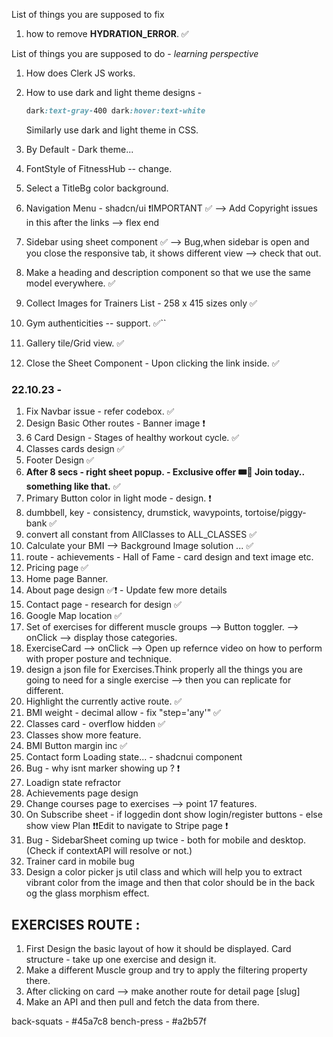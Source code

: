 List of things you are supposed to fix

1. how to remove **HYDRATION_ERROR**. ✅

List of things you are supposed to do - *learning perspective*

1. How does Clerk JS works.
2. How to use dark and light theme designs - 
   ```css
   dark:text-gray-400 dark:hover:text-white
   ```
   Similarly use dark and light theme in CSS.

3. By Default - Dark theme...
4. FontStyle of FitnessHub -- change.
5. Select a TitleBg color background.
6. Navigation Menu - shadcn/ui ❗IMPORTANT ✅ --> Add Copyright issues in this after the links --> flex end
7. Sidebar using sheet component ✅ --> Bug,when sidebar is open and you close the responsive tab, it shows different view --> check that out.
8. Make a heading and description component so that we use the same model everywhere. ✅
9. Collect Images for Trainers List - 258 x 415 sizes only ✅
10. Gym authenticities -- support. ✅``
11. Gallery tile/Grid view. ✅
12. Close the Sheet Component - Upon clicking the link inside. ✅
   
### 22.10.23 - 
1. Fix Navbar issue - refer codebox. ✅
2. Design Basic Other routes - Banner image ❗
3. 6 Card Design - Stages of healthy workout cycle. ✅
4. Classes cards design ✅
5. Footer Design ✅
6. **After 8 secs - right sheet popup. - Exclusive offer 🎟️🎫 Join today.. something like that.** ✅
7. Primary Button color in light mode - design. ❗
8. dumbbell, key - consistency, drumstick, wavypoints, tortoise/piggy-bank ✅
9. convert all constant from AllClasses to ALL_CLASSES ✅
10. Calculate your BMI --> Background Image solution ... ✅
11. route - achievements - Hall of Fame - card design and text image etc.
12. Pricing page ✅
13. Home page Banner.
14. About page design ✅❗ - Update few more details
15. Contact page - research for design ✅
16. Google Map location ✅
17. Set of exercises for different muscle groups --> Button toggler. --> onClick --> display those categories.
18. ExerciseCard --> onClick --> Open up refernce video on how to perform with proper posture and technique.
19. design a json file for Exercises.Think properly all the things you are going to need for a single exercise --> then you can replicate for different.
20. Highlight the currently active route. ✅
21. BMI weight - decimal allow - fix "step='any'" ✅
22. Classes card - overflow hidden ✅
23. Classes show more feature.
24. BMI Button margin inc ✅
25. Contact form Loading state... - shadcnui component
26. Bug - why isnt marker showing up ? ❗
27. Loadign state refractor
28. Achievements page design
29. Change courses page to exercises --> point 17 features.
30. On Subscribe sheet - if loggedin dont show login/register buttons - else show view Plan ❗❗Edit to navigate to Stripe page ❗
31. Bug - SidebarSheet coming up twice - both for mobile and desktop. (Check if contextAPI will resolve or not.)
32. Trainer card in mobile bug
33. Design a color picker js util class and which will help you to extract vibrant color from the image and then that color should be in the back og the glass morphism effect.



## EXERCISES ROUTE : 

1. First Design the basic layout of how it should be displayed. Card structure - take up one exercise and design it.
2. Make a different Muscle group and try to apply the filtering property there.
3. After clicking on card --> make another route for detail page [slug]
4. Make an API and then pull and fetch the data from there. 


back-squats - #45a7c8
bench-press - #a2b57f